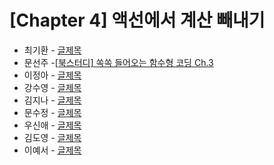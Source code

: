 # [Chapter 4] 액선에서 계산 빼내기

- 최기환 - [글제목](링크)
- 문선주 -[[북스터디] 쏙쏙 들어오는 함수형 코딩 Ch.3](https://moonsun-blog.vercel.app/function-4)
- 이정아 - [글제목](링크)
- 강수영 - [글제목](링크)
- 김지나 - [글제목](링크)
- 문수정 - [글제목](링크)
- 우신애 - [글제목](링크)
- 김도영 - [글제목](링크)
- 이예서 - [글제목](링크)
